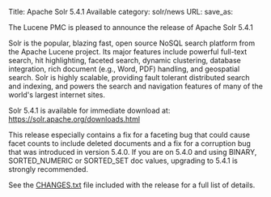 Title: Apache Solr 5.4.1 Available
category: solr/news
URL: 
save_as: 

The Lucene PMC is pleased to announce the release of Apache Solr 5.4.1

Solr is the popular, blazing fast, open source NoSQL search platform
from the Apache Lucene project. Its major features include powerful
full-text search, hit highlighting, faceted search, dynamic
clustering, database integration, rich document (e.g., Word, PDF)
handling, and geospatial search. Solr is highly scalable, providing
fault tolerant distributed search and indexing, and powers the search
and navigation features of many of the world's largest internet sites.

Solr 5.4.1 is available for immediate download at:
<https://solr.apache.org/downloads.html>

This release especially contains a fix for a faceting bug that could
cause facet counts to include deleted documents and a fix for a
corruption bug that was introduced in version 5.4.0. If you are on
5.4.0 and using BINARY, SORTED_NUMERIC or SORTED_SET doc values,
upgrading to 5.4.1 is strongly recommended.

See the [CHANGES.txt](/solr/5_4_1/changes/Changes.html)
file included with the release for a full list of details.

